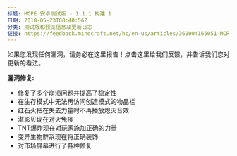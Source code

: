 ```yaml
---
标题: MCPE 安卓测试版 - 1.1.1 构建 1
日期: 2018-05-23T08:40:56Z
分类: 测试版和预览信息及更新日志
链接: https://feedback.minecraft.net/hc/en-us/articles/360004166051-MCPE-Android-Beta-1-1-1-Build-1
---
```


如果您发现任何漏洞，请务必在这里报告！点击这里给我们反馈，并告诉我们您对更新的看法。

  
**漏洞修复:**

- 修复了多个崩溃问题并提高了稳定性
- 在生存模式中无法再访问创造模式的物品栏
- 红石火把在失去力量时不再播放熄灭音效
- 潜影贝现在对火免疫
- TNT爆炸现在对玩家施加正确的力量
- 变异生物群系现在将正确装饰
- 对市场屏幕进行了各种修复